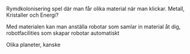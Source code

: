 Rymdkolonisering spel där man får olika material när man klickar.
    Metall, Kristaller och Energi?

Med materialen kan man anställa robotar som samlar in material åt dig, robotfacilities som skapar robotar automatiskt

Olika planeter, kanske 


